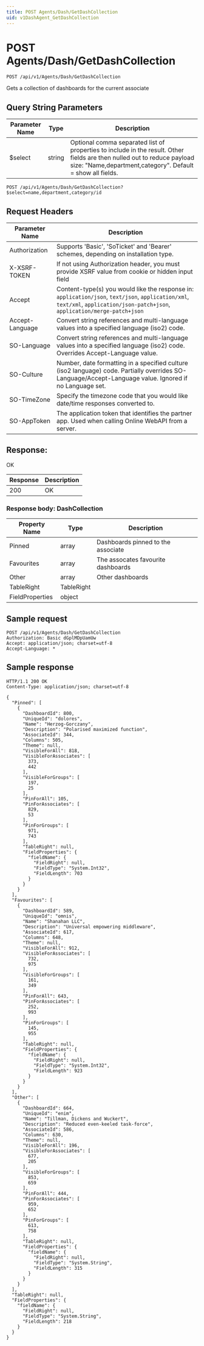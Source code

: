 ```yaml
---
title: POST Agents/Dash/GetDashCollection
uid: v1DashAgent_GetDashCollection
---
```


# POST Agents/Dash/GetDashCollection

```http
POST /api/v1/Agents/Dash/GetDashCollection
```

Gets a collection of dashboards for the current associate







## Query String Parameters

| Parameter Name | Type |  Description |
|----------------|------|--------------|
| $select | string |  Optional comma separated list of properties to include in the result. Other fields are then nulled out to reduce payload size: "Name,department,category". Default = show all fields. |

```http
POST /api/v1/Agents/Dash/GetDashCollection?$select=name,department,category/id
```


## Request Headers

| Parameter Name | Description |
|----------------|-------------|
| Authorization  | Supports 'Basic', 'SoTicket' and 'Bearer' schemes, depending on installation type. |
| X-XSRF-TOKEN   | If not using Authorization header, you must provide XSRF value from cookie or hidden input field |
| Accept         | Content-type(s) you would like the response in: `application/json`, `text/json`, `application/xml`, `text/xml`, `application/json-patch+json`, `application/merge-patch+json` |
| Accept-Language | Convert string references and multi-language values into a specified language (iso2) code. |
| SO-Language | Convert string references and multi-language values into a specified language (iso2) code. Overrides Accept-Language value. |
| SO-Culture | Number, date formatting in a specified culture (iso2 language) code. Partially overrides SO-Language/Accept-Language value. Ignored if no Language set. |
| SO-TimeZone | Specify the timezone code that you would like date/time responses converted to. |
| SO-AppToken | The application token that identifies the partner app. Used when calling Online WebAPI from a server. |


## Response:

OK

| Response | Description |
|----------------|-------------|
| 200 | OK |

### Response body: DashCollection

| Property Name | Type |  Description |
|----------------|------|--------------|
| Pinned | array | Dashboards pinned to the associate |
| Favourites | array | The assocates favourite dashboards |
| Other | array | Other dashboards |
| TableRight | TableRight |  |
| FieldProperties | object |  |

## Sample request

```http!
POST /api/v1/Agents/Dash/GetDashCollection
Authorization: Basic dGplMDpUamUw
Accept: application/json; charset=utf-8
Accept-Language: *
```

## Sample response

```http_
HTTP/1.1 200 OK
Content-Type: application/json; charset=utf-8

{
  "Pinned": [
    {
      "DashboardId": 800,
      "UniqueId": "dolores",
      "Name": "Herzog-Gorczany",
      "Description": "Polarised maximized function",
      "AssociateId": 344,
      "Columns": 505,
      "Theme": null,
      "VisibleForAll": 818,
      "VisibleForAssociates": [
        373,
        442
      ],
      "VisibleForGroups": [
        197,
        25
      ],
      "PinForAll": 105,
      "PinForAssociates": [
        829,
        53
      ],
      "PinForGroups": [
        971,
        743
      ],
      "TableRight": null,
      "FieldProperties": {
        "fieldName": {
          "FieldRight": null,
          "FieldType": "System.Int32",
          "FieldLength": 703
        }
      }
    }
  ],
  "Favourites": [
    {
      "DashboardId": 589,
      "UniqueId": "omnis",
      "Name": "Shanahan LLC",
      "Description": "Universal empowering middleware",
      "AssociateId": 617,
      "Columns": 648,
      "Theme": null,
      "VisibleForAll": 912,
      "VisibleForAssociates": [
        732,
        975
      ],
      "VisibleForGroups": [
        161,
        349
      ],
      "PinForAll": 643,
      "PinForAssociates": [
        252,
        993
      ],
      "PinForGroups": [
        145,
        955
      ],
      "TableRight": null,
      "FieldProperties": {
        "fieldName": {
          "FieldRight": null,
          "FieldType": "System.Int32",
          "FieldLength": 923
        }
      }
    }
  ],
  "Other": [
    {
      "DashboardId": 664,
      "UniqueId": "enim",
      "Name": "Tillman, Dickens and Wuckert",
      "Description": "Reduced even-keeled task-force",
      "AssociateId": 586,
      "Columns": 630,
      "Theme": null,
      "VisibleForAll": 196,
      "VisibleForAssociates": [
        677,
        205
      ],
      "VisibleForGroups": [
        853,
        659
      ],
      "PinForAll": 444,
      "PinForAssociates": [
        959,
        652
      ],
      "PinForGroups": [
        613,
        758
      ],
      "TableRight": null,
      "FieldProperties": {
        "fieldName": {
          "FieldRight": null,
          "FieldType": "System.String",
          "FieldLength": 315
        }
      }
    }
  ],
  "TableRight": null,
  "FieldProperties": {
    "fieldName": {
      "FieldRight": null,
      "FieldType": "System.String",
      "FieldLength": 218
    }
  }
}
```